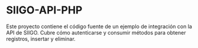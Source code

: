 # SIIGO-API-PHP
Este proyecto contiene el código fuente de un ejemplo de integración con la API de SIIGO. Cubre cómo autenticarse y consumir métodos para obtener registros, insertar y eliminar.
